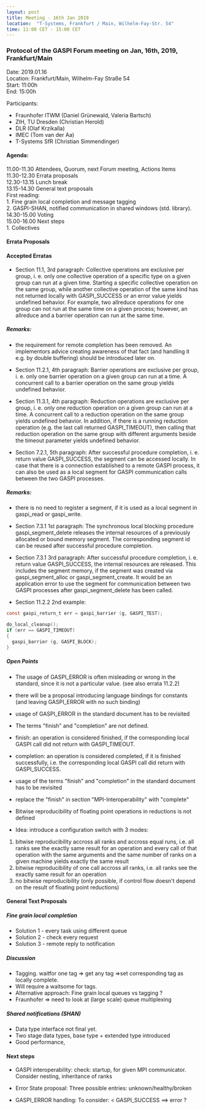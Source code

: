 ```yaml
---
layout: post
title: Meeting - 16th Jan 2019
location:  "T-Systems, Frankfurt / Main, Wilhelm-Fay-Str. 54"
time: 11:00 CET - 15:00 CET
---
```

### Protocol of the GASPI Forum meeting on Jan, 16th, 2019, Frankfurt/Main

Date: 2019.01.16  
Location: Frankfurt/Main, Wilhelm-Fay Straße 54  
Start: 11:00h  
End: 15:00h  


Participants:

- Fraunhofer ITWM (Daniel Grünewald, Valeria Bartsch)
- ZIH, TU Dresden (Christian Herold)
- DLR (Olaf Krzikalla)
- IMEC (Tom van der Aa)
- T-Systems SfR (Christian Simmendinger)

#### Agenda:


11.00-11.30 Attendees, Quorum, next Forum meeting, Actions Items  
11.30-12.30 Errata proposals  
12.30-13.15 Lunch break  
13.15-14.30 General text proposals  
            First reading:  
	    1. Fine grain local completion and message tagging  
	    2. GASPI-SHAN, notified communication in shared windows (std. library).  
14.30-15.00 Voting  
15.00-16.00 Next steps   
	    1. Collectives   


#### Errata Proposals

#### Accepted Erratas
- Section 11.1, 3rd paragraph:
  Collective operations are exclusive per group, i. e. only one collective operation of a specific type on a 
  given group can run at a given time. Starting a specific collective operation on the same group, while another
  collective operation of the same kind has not returned locally with GASPI_SUCCESS or an error value yields
  undefined behavior.  For example, two allreduce operations for one group can not run at the same time on a
  given process; however, an allreduce and a barrier operation can run at the same time.

##### Remarks:
- the requirement for remote completion has been removed. An implementors advice creating awareness of that
  fact (and handling it e.g. by double buffering) should be introduced later on.

- Section 11.2.1, 4th paragraph:
  Barrier operations are exclusive per group, i. e. only one barrier operation on a given group can
  run at a time. A concurrent call to a barrier operation on the same group yields undefined behavior. 

- Section 11.3.1, 4th paragraph:
  Reduction operations are exclusive per group, i. e. only one reduction operation on a given group can
  run at a time. A concurrent call to a reduction operation on the same group yields undefined behavior.
  In addition, if there is a running reduction operation (e.g. the last call returned GASPI_TIMEOUT), then
  calling that reduction operation on the same group with different arguments beside the timeout parameter
  yields undefined behavior.

- Section 7.2.1, 5th paragraph:
  After successful procedure completion, i. e. return value GASPI_SUCCESS, the segment can be accessed
  locally. In case that there is a connection established to a remote GASPI process, it can also be used
  as a local segment for GASPI communication calls between the two GASPI processes.

##### Remarks:
- there is no need to register a segment, if it is used as a local segment in gaspi_read or gaspi_write.

- Section 7.3.1 1st paragraph:
  The synchronous local blocking procedure gaspi_segment_delete releases the internal resources of
  a previously allocated or bound memory segment. The corresponding segment id can be reused after successful
  procedure completion.

- Section 7.3.1 3rd paragraph:
  After successful procedure completion, i. e. return value GASPI_SUCCESS, the internal resources are
  released. This includes the segment memory, if the segment was created via gaspi_segment_alloc or
  gaspi_segment_create. It would be an application error to use the segment for communication between
  two GASPI processes after gaspi_segment_delete has been called.

- Section 11.2.2 2nd example:

```c
const gaspi_return_t err = gaspi_barrier (g, GASPI_TEST);

do_local_cleanup();
if (err == GASPI_TIMEOUT)
{
  gaspi_barrier (g, GASPI_BLOCK);
}
```

##### Open Points
- The usage of GASPI_ERROR is often misleading or wrong in the standard, since it is not a particular 
  value. (see also errata 11.2.2)
- there will be a proposal introducing language bindings for constants (and leaving GASPI_ERROR with 
   no such binding)
- usage of GASPI_ERROR in the standard document has to be revisited

- The terms "finish" and "completion" are not defined.
- finish: an operation is considered finished, if the corresponding local GASPI call did not return 
  with GASPI_TIMEOUT.
- completion: an operation is considered completed, if it is finished successfully, i.e. the corresponding
  local GASPI call did return with GASPI_SUCCESS.
- usage of the terms "finish" and "completion" in the standard document has to be revisited
- replace the "finish" in section "MPI-Interoperability" with "complete"

- Bitwise reproducibility of floating point operations in reductions is not defined
- Idea: introduce a configuration switch with 3 modes:

1. bitwise reproducibility accross all ranks and accross equal runs, i.e. all ranks see the
   exactly same result for an operation and every call of that operation with the same arguments
   and the same number of ranks on a given machine yields exactly the same result
2. bitwise reproducibility of one call accross all ranks, i.e. all ranks see the exactly same
   result for an operation
3. no bitwise reproducibility (only possible, if control flow doesn't depend on the result of
   floating point reductions)


#### General Text Proposals

##### Fine grain local completion

- Solution 1 - every task using different queue
- Solution 2 - check every request
- Solution 3 - remote reply to notification


##### Discussion 
- Tagging. waitfor one tag => get any tag =>set corresponding tag as locally complete.
- Will require a waitsome for tags.
- Alternative approach: Fine grain local queues vs tagging ?
- Fraunhofer => need to look at (large scale) queue multiplexing 

##### Shared notifications (SHAN)
- Data type interface not final yet. 
- Two stage data types, base type + extended type introduced
- Good performance,

#### Next steps

- GASPI interoperability:
  check: startup, for given MPI communicator.
  Consider nesting, inheritance of ranks

- Error State proposal:
  Three possible entries: unknown/healthy/broken

- GASPI_ERROR handling:
  To consider: < GASPI_SUCCESS ==> error  ?


